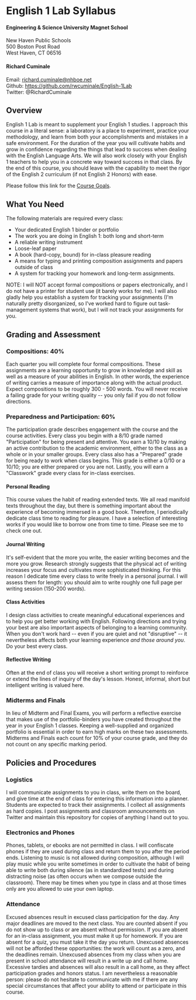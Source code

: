 # English 1 Lab Syllabus

#### Engineering & Science University Magnet School

New Haven Public Schools  
500 Boston Post Road  
West Haven, CT 06516

#### Richard Cuminale

Email: richard.cuminale@nhboe.net  
Github: https://github.com/rwcuminale/English-1Lab  
Twitter: @RichardCuminale

## Overview

English 1 Lab is meant to supplement your English 1 studies.
I approach this course in a literal sense:
a laboratory is a place to experiment, practice your methodology, and learn from both your accomplishments and mistakes in a safe environment.
For the duration of the year you will cultivate habits and grow in confidence regarding the things that lead to success when dealing with the English Language Arts.
We will also work closely with your English 1 teachers to help you in a concrete way toward success in that class.
By the end of this course, you should leave with the capability to meet the rigor of the English 2 curriculum (if not English 2 Honors) with ease. 

Please follow this link for the [Course Goals](https://github.com/rwcuminale/English-1Lab/01-CourseLogistics/E1L-CourseGoals.md).

## What You Need

The following materials are required every class:

* Your dedicated English 1 binder or portfolio
* The work you are doing in English 1: both long and short-term
* A reliable writing instrument
* Loose-leaf paper
* A book (hard-copy, bound) for in-class pleasure reading
* A means for typing and printing composition assignments and papers outside of class
* A system for tracking your homework and long-term assignments. 

NOTE: I will NOT accept formal compositions or papers electronically, and I do not have a printer for student use (it barely works for me). I will also gladly help you establish a system for tracking your assignments (I'm naturally pretty disorganized, so I've worked hard to figure out task-management systems that work), but I will not track your assignments for you.

## Grading and Assessment

### Compositions: 40%

Each quarter you will complete four formal compositions. 
These assignments are a learning opportunity to grow in knowledge and skill as well as a measure of your abilities in English. 
In other words, the experience of writing carries a measure of importance along with the actual product. 
Expect compositions to be roughly 300 - 500 words.
You will never receive a failing grade for your writing quality --
you only fail if you do not follow directions. 

### Preparedness and Participation: 60%

The participation grade describes engagement with the course and the course activities.
Every class you begin with a 8/10 grade named "Participation" for being present and attentive. 
You earn a 10/10 by making an active contribution to the academic environment, either to the class as a whole or in your smaller groups.
Every class also has a "Prepared" grade for being ready to work when class begins.
This grade is either a 0/10 or a 10/10;
you are either prepared or you are not.
Lastly, you will earn a "Classwork" grade every class for in-class exercises.

#### Personal Reading

This course values the habit of reading extended texts. 
We all read manifold texts throughout the day,
but there is something important about the experience of becoming immersed in a good book. 
Therefore, I periodically dedicate class time to reading for pleasure. 
I have a selection of interesting works if you would like to borrow one from time to time. 
Please see me to check one out.

#### Journal Writing

It's self-evident that the more you write, the easier writing becomes and the more you grow.
Research strongly suggests that the physical act of writing increases your focus and cultivates more sophisticated thinking.
For this reason I dedicate time every class to write freely in a personal journal.
I will assess them for length: 
you should aim to write roughly one full page per writing session (150-200 words).

#### Class Activities

I design class activities to create meaningful educational experiences and to help you get better working with English.
Following directions and trying your best are also important aspects of belonging to a learning community. 
When you don't work hard --
even if you are quiet and not "disruptive" --
it nevertheless affects both your learning experience *and those around you*. 
Do your best every class.

#### Reflective Writing

Often at the end of class you will receive a short writing prompt to reinforce or extend the lines of inquiry of the day's lesson. 
Honest, informal, short but intelligent writing is valued here. 

### Midterms and Finals

In lieu of Midterm and Final Exams, you will perform a reflective exercise 
that makes use of the portfolio-binders you have created throughout the year in your English 1 classes.
Keeping a well-supplied and organized portfolio is essential in order to earn high marks on these two assessments.
Midterms and Finals each count for 10% of your course grade, and they do not count on any specific marking period.

## Policies and Procedures

### Logistics

I will communicate assignments to you in class, write them on the board, and give time at the end of class for entering this information into a planner. 
Students are expected to track their assignments. 
I collect all assignments as hard copies. 
I post assignments and classroom announcements on Twitter and maintain this repository for copies of anything I hand out to you.

### Electronics and Phones

Phones, tablets, or ebooks are not permitted in class.
I will confiscate phones if they are used during class and return them to you after the period ends.
Listening to music is not allowed during composition,
although I will play music while you write sometimes in order to cultivate the habit of being able to write both during silence (as in standardized tests) and during distracting noise (as often occurs when we compose outside the classroom).
There may be times when you type in class and at those times only are you allowed to use your own laptop.

### Attendance

Excused absences result in excused class participation for the day. 
Any major deadlines are moved to the next class.
You are counted absent if you do not show up to class or are absent without permission. 
If you are absent for an in-class assignment, you must make it up for homework. 
If you are absent for a quiz, you must take it the day you return. 
Unexcused absences will not be afforded these opportunities:
the work will count as a zero, and the deadlines remain.
Unexcused absences from my class when you are present in school attendance will result in a write up and call home.
Excessive tardies and absences will also result in a call home, as they affect participation grades and honors status.
I am nevertheless a reasonable person: please do not hesitate to communicate with me if there are any special circumstances that affect your ability to attend or participate in this course.
